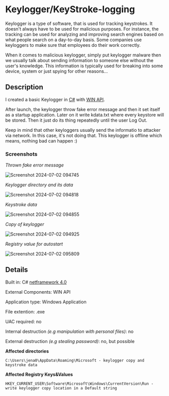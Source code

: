 # **Keylogger/KeyStroke-logging**
Keylogger is a type of software, that is used for tracking keystrokes. It doesn't always have to be used for malicious purposes. For instance, the tracking can be used for analyzing and improving search engines based on what people search on a day-to-day basis. Some companies use keyloggers to make sure that employees do their work correctly.

When it comes to malicious keylogger, simply put keylogger malware then we usually talk about sending information to someone else without the user's knowledge. This information is typically used for breaking into some device, system or just spying for other reasons...
## **Description**
I created a basic Keylogger in [C#](https://learn.microsoft.com/en-us/dotnet/csharp/) with [WIN API](https://learn.microsoft.com/en-us/windows/win32/apiindex/windows-api-list).

After launch, the keylogger throw fake error message and then it set itself as a startup application. Later on it write kdata.txt where every keystore will be stored.
Then it just do its thing repeatedly until the user Log Out.

Keep in mind that other keyloggers usually send the informatio to attacker via network. In this case, it's not doing that. This keylogger is offline which means, nothing bad can happen :)

### **Screenshots**
*Thrown fake error message*

![Screenshot 2024-07-02 094745](https://github.com/MalwareStudio/Keylogger-KeyStroke-logging/assets/49496834/b344f98d-f823-41b0-bef1-ccffa8a1aa1c)

*Keylogger directory and its data*

![Screenshot 2024-07-02 094818](https://github.com/MalwareStudio/Keylogger-KeyStroke-logging/assets/49496834/e8590083-08c0-46d2-9b2c-ec89994522b1)

*Keystroke data*

![Screenshot 2024-07-02 094855](https://github.com/MalwareStudio/Keylogger-KeyStroke-logging/assets/49496834/c52b40e4-1272-419b-baf4-0719b8f21122)

*Copy of keylogger*

![Screenshot 2024-07-02 094925](https://github.com/MalwareStudio/Keylogger-KeyStroke-logging/assets/49496834/2b835908-57b4-48cb-acfd-ba16c230f960)

*Registry value for autostart*

![Screenshot 2024-07-02 095809](https://github.com/MalwareStudio/Keylogger-KeyStroke-logging/assets/49496834/5a9ce485-a358-43e2-8a36-9877b9d92745)

## **Details**

Built in: C# [netframework 4.0](https://www.microsoft.com/en-us/download/details.aspx?id=17851)

External Components: WIN API

Application type: Windows Application

File extention: .exe

UAC required: no

Internal destruction *(e.g manipulation with personal files)*: no

External destruction *(e.g stealing password)*: no, but possible

**Affected directories**
```
C:\Users\jena0\AppData\Roaming\Microsoft - keylogger copy and keystroke data
```
**Affected Registry Keys&Values**
```
HKEY_CURRENT_USER\Software\Microsoft\Windows\CurrentVersion\Run - write keylogger copy location in a Default string
```
